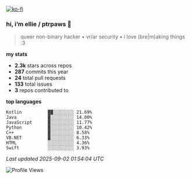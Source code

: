 [![ko-fi](https://ko-fi.com/img/githubbutton_sm.svg)](https://ko-fi.com/R6R1657BK)

### hi, i’m ellie / ptrpaws 🌸

> queer non-binary hacker • vr/ar security • i love (bre|m)aking things :3

**my stats**
- **2.3k** stars across repos
- **287** commits this year
- **24** total pull requests
- **133** total issues
- **3** repos contributed to

**top languages**
```
Kotlin          ▓▓░░░░░░░░ 21.69%
Java            ▓░░░░░░░░░ 14.00%
JavaScript      ▓░░░░░░░░░ 11.77%
Python          ▓░░░░░░░░░ 10.42%
C++             ▓░░░░░░░░░ 8.58%
VB.NET          ▓░░░░░░░░░ 6.33%
HTML            ░░░░░░░░░░ 4.36%
Swift           ░░░░░░░░░░ 3.93%
```

_Last updated 2025-09-02 01:54:04 UTC_

![Profile Views](https://komarev.com/ghpvc/?username=ptrpaws&color=grey&base=35291)
